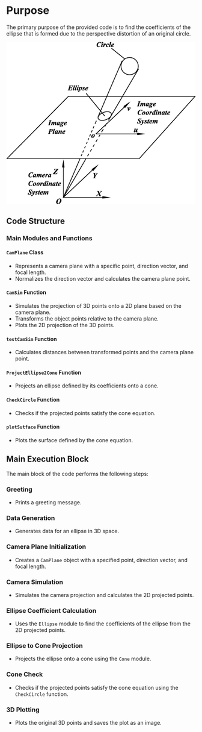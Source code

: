# Purpose 
The primary purpose of the provided code is to find the coefficients of the ellipse that is formed due to the perspective distortion of an original circle. 

![Alt text](41476_2019_97_Fig3_HTML.png)

## Code Structure

### Main Modules and Functions

#### `CamPlane` Class

- Represents a camera plane with a specific point, direction vector, and focal length.
- Normalizes the direction vector and calculates the camera plane point.

#### `CamSim` Function

- Simulates the projection of 3D points onto a 2D plane based on the camera plane.
- Transforms the object points relative to the camera plane.
- Plots the 2D projection of the 3D points.

#### `testCamSim` Function

- Calculates distances between transformed points and the camera plane point.

#### `ProjectEllipse2Cone` Function

- Projects an ellipse defined by its coefficients onto a cone.

#### `CheckCircle` Function

- Checks if the projected points satisfy the cone equation.

#### `plotSutface` Function

- Plots the surface defined by the cone equation.

## Main Execution Block

The main block of the code performs the following steps:

### Greeting

- Prints a greeting message.

### Data Generation

- Generates data for an ellipse in 3D space.

### Camera Plane Initialization

- Creates a `CamPlane` object with a specified point, direction vector, and focal length.

### Camera Simulation

- Simulates the camera projection and calculates the 2D projected points.

### Ellipse Coefficient Calculation

- Uses the `Ellipse` module to find the coefficients of the ellipse from the 2D projected points.

### Ellipse to Cone Projection

- Projects the ellipse onto a cone using the `Cone` module.

### Cone Check

- Checks if the projected points satisfy the cone equation using the `CheckCircle` function.

### 3D Plotting

- Plots the original 3D points and saves the plot as an image.



